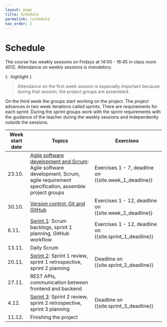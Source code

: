 ```yaml
---
layout: page
title: Schedule
permalink: /schedule
nav_order: 2
---
```


# Schedule

The course has weekly sessions on Fridays at 14:00 - 16:45 in class room 4012. Attendance on weekly sessions is _mandatory_.

{: .highlight }

> Attendance on the first week session is especially important because during that session, the project groups are assembled.

On the third week the groups start working on the project. The project advances in two week iterations called sprints. There are requirements for each sprint. During the sprint groups work with the sprint requirements with the guidance of the teacher during the weekly sessions and independently outside the sessions.

| Week start date | Topics                                                                                                                                                           | Exercises                                                |
| --------------- | ---------------------------------------------------------------------------------------------------------------------------------------------------------------- | -------------------------------------------------------- |
| 23.10.          | [Agile software development and Scrum](/agile-software-development): Agile software development, Scrum, agile requirement specification, assemble project groups | Exercises 1 - 7, deadline on {{site.week_1_deadline}}    |
| 30.10.          | [Version control: Git and GitHub](/git)                                                                                                                          | Exercises 1 - 12, deadline on {{site.week_2_deadline}}    |
| 6.11.           | [Sprint 1](/sprint-1): Scrum backlogs, sprint 1 planning, GitHub workflow                                                                                        | Exercises 1 - 12, deadline on {{site.sprint_1_deadline}} |
| 13.11.          | Daily Scrum                                                                                                                                                      |                                                          |
| 20.11.          | [Sprint 2](/sprint-2): Sprint 1 review, sprint 1 retrospective, sprint 2 planning                                                                                | Deadline on {{site.sprint_2_deadline}}  |
| 27.11.          | REST APIs, communication between frontend and backend                                                                                                            |                                                          |
| 4.12.           | [Sprint 3](/sprint-3): Sprint 2 review, sprint 2 retrospective, sprint 3 planning                                                                                | Deadline on {{site.sprint_3_deadline}}  |
| 11.12.          | Finishing the project                                                                                                                                            |                                                          |
